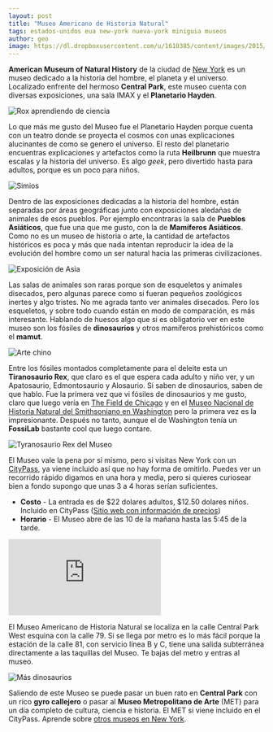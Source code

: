 ```yaml
---
layout: post
title: "Museo Americano de Historia Natural"
tags: estados-unidos eua new-york nueva-york miniguia museos
author: geo
image: https://dl.dropboxusercontent.com/u/1610385/content/images/2015/05/DSC09115.JPG
---
```

**American Museum of Natural History** de la ciudad de [New York](/tag/new-york) es un museo dedicado a la historia del hombre, el planeta y el universo. Localizado enfrente del hermoso **Central Park**, este museo cuenta con diversas exposiciones, una sala IMAX y el **Planetario Hayden**.

![Rox aprendiendo de ciencia](https://dl.dropboxusercontent.com/u/1610385/content/images/2015/05/DSC09070.JPG)

Lo que más me gusto del Museo fue el Planetario Hayden porque cuenta con un teatro donde se proyecta el cosmos con unas explicaciones alucinantes de como se genero el universo. El resto del planetario encuentras explicaciones y artefactos como la ruta **Heilbrunn** que muestra escalas y la historia del universo. Es algo *geek*, pero divertido hasta para adultos, porque es un poco para niños.

![Simios](https://dl.dropboxusercontent.com/u/1610385/content/images/2015/05/DSC09075.JPG)

Dentro de las exposiciones dedicadas a la historia del hombre, están separadas por áreas geográficas junto con exposiciones aledañas de animales de esos pueblos. Por ejemplo encontraras la sala de **Pueblos Asiáticos**, que fue una que me gusto, con la de **Mamíferos Asiáticos**. Como no es un museo de historia o arte, la cantidad de artefactos históricos es poca y más que nada intentan reproducir la idea de la evolución del hombre como un ser natural hacia las primeras civilizaciones. 

![Exposición de Asia](https://dl.dropboxusercontent.com/u/1610385/content/images/2015/05/DSC09091.JPG)

Las salas de animales son raras porque son de esqueletos y animales disecados, pero algunas parece como si fueran pequeños zoológicos inertes y algo tristes. No me agrada tanto ver animales disecados. Pero los esqueletos, y sobre todo cuando están en modo de comparación, es más interesante. Hablando de huesos algo que si es obligatorio ver en este museo son los fósiles de **dinosaurios** y otros mamíferos prehistóricos como el **mamut**.

![Arte chino](https://dl.dropboxusercontent.com/u/1610385/content/images/2015/05/DSC09097.JPG)

Entre los fósiles montados completamente para el deleite esta un **Tiranosaurio Rex**, que claro es el que espera cada adulto y niño ver, y un Apatosaurio, Edmontosaurio y Alosaurio. Si saben de dinosaurios, saben de que hablo. Fue la primera vez que vi fósiles de dinosaurios y me gusto, claro que luego vería en [The Field de Chicago](/tag/chicago) y en el [Museo Nacional de Historia Natural del Smithsoniano en Washington](/tag/washington) pero la primera vez es la impresionante. Después no tanto, aunque el de Washington tenía un **FossiLab** bastante cool que luego contare.

![Tyranosaurio Rex del Museo](https://dl.dropboxusercontent.com/u/1610385/content/images/2015/05/DSC09111.JPG)

El Museo vale la pena por si mismo, pero si visitas New York con un [CityPass](/citypass), ya viene incluido así que no hay forma de omitirlo. Puedes ver un recorrido rápido digamos en una hora y media, pero si quieres curiosear bien a fondo supongo que unas 3 a 4 horas serían suficientes.

* **Costo** - La entrada es de $22 dolares adultos, $12.50 dolares niños. Incluido en CityPass ([Sitio web con información de precios](http://www.amnh.org/plan-your-visit))
* **Horario** - El Museo abre de las 10 de la mañana hasta las 5:45 de la tarde.

<div class="embed-responsive embed-responsive-16by9">
<iframe src="https://www.google.com/maps/embed?pb=!1m18!1m12!1m3!1d3021.120729420817!2d-73.9740794!3d40.78135989999999!2m3!1f0!2f0!3f0!3m2!1i1024!2i768!4f13.1!3m3!1m2!1s0x89c258f4b00f7a09%3A0xa27d8172624c5db1!2sAmerican+Museum+of+Natural+History!5e0!3m2!1sen!2smx!4v1432568018277" class="embed-responsive-item" frameborder="0" style="border:0"></iframe>
</div>

El Museo Americano de Historia Natural se localiza en la calle Central Park West esquina con la calle 79. Si se llega por metro es lo más fácil porque la estación de la calle 81, con servicio línea B y C, tiene una salida subterránea directamente a las taquillas del Museo. Te bajas del metro y entras al museo.

![Más dinosaurios](https://dl.dropboxusercontent.com/u/1610385/content/images/2015/05/DSC09133.JPG)

Saliendo de este Museo se puede pasar un buen rato en **Central Park** con un rico **gyro callejero** o pasar al **Museo Metropolitano de Arte** (MET) para un día completo de cultura, ciencia e historia. El MET si viene incluido en el CityPass. Aprende sobre [otros museos en New York](/museos-en-nueva-york/).
